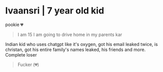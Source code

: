 # Ivaansri | 7 year old kid

pookie 💔  

> I am 15
> I am going to drive home in my parents kar  

Indian kid who uses chatgpt like it's oxygen, got his email leaked twice, is
christan, got his entire family's names leaked, his friends and more.
Complete loser

> Fucker (💔)
